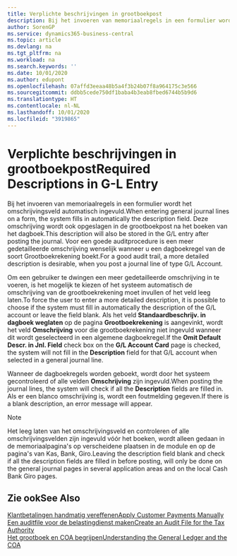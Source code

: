 ```yaml
---
title: Verplichte beschrijvingen in grootboekpost
description: Bij het invoeren van memoriaalregels in een formulier wordt het omschrijvingsveld automatisch ingevuld.
author: SorenGP
ms.service: dynamics365-business-central
ms.topic: article
ms.devlang: na
ms.tgt_pltfrm: na
ms.workload: na
ms.search.keywords: ''
ms.date: 10/01/2020
ms.author: edupont
ms.openlocfilehash: 07affd3eeaa48b5a4f3b24b07f8a964175c3e566
ms.sourcegitcommit: ddbb5cede750df1baba4b3eab8fbed6744b5b9d6
ms.translationtype: HT
ms.contentlocale: nl-NL
ms.lasthandoff: 10/01/2020
ms.locfileid: "3919865"
---
```

# <a name="required-descriptions-in-g-l-entry"></a><span data-ttu-id="12a2f-103">Verplichte beschrijvingen in grootboekpost</span><span class="sxs-lookup"><span data-stu-id="12a2f-103">Required Descriptions in G-L Entry</span></span>

<span data-ttu-id="12a2f-104">Bij het invoeren van memoriaalregels in een formulier wordt het omschrijvingsveld automatisch ingevuld.</span><span class="sxs-lookup"><span data-stu-id="12a2f-104">When entering general journal lines on a form, the system fills in automatically the description field.</span></span> <span data-ttu-id="12a2f-105">Deze omschrijving wordt ook opgeslagen in de grootboekpost na het boeken van het dagboek.</span><span class="sxs-lookup"><span data-stu-id="12a2f-105">This description will also be stored in the G/L entry after posting the journal.</span></span> <span data-ttu-id="12a2f-106">Voor een goede auditprocedure is een meer gedetailleerde omschrijving wenselijk wanneer u een dagboekregel van de soort Grootboekrekening boekt.</span><span class="sxs-lookup"><span data-stu-id="12a2f-106">For a good audit trail, a more detailed description is desirable, when you post a journal line of type G/L Account.</span></span>  

<span data-ttu-id="12a2f-107">Om een gebruiker te dwingen een meer gedetailleerde omschrijving in te voeren, is het mogelijk te kiezen of het systeem automatisch de omschrijving van de grootboekrekening moet invullen of het veld leeg laten.</span><span class="sxs-lookup"><span data-stu-id="12a2f-107">To force the user to enter a more detailed description, it is possible to choose if the system must fill in automatically the description of the G/L account or leave the field blank.</span></span> <span data-ttu-id="12a2f-108">Als het veld **Standaardbeschrijv. in dagboek weglaten** op de pagina **Grootboekrekening** is aangevinkt, wordt het veld **Omschrijving** voor die grootboekrekening niet ingevuld wanneer dit wordt geselecteerd in een algemene dagboekregel.</span><span class="sxs-lookup"><span data-stu-id="12a2f-108">If the **Omit Default Descr. in Jnl. Field** check box on the **G/L Account Card** page is checked, the system will not fill in the **Description** field for that G/L account when selected in a general journal line.</span></span>  

<span data-ttu-id="12a2f-109">Wanneer de dagboekregels worden geboekt, wordt door het systeem gecontroleerd of alle velden **Omschrijving** zijn ingevuld.</span><span class="sxs-lookup"><span data-stu-id="12a2f-109">When posting the journal lines, the system will check if all the **Description** fields are filled in.</span></span> <span data-ttu-id="12a2f-110">Als er een blanco omschrijving is, wordt een foutmelding gegeven.</span><span class="sxs-lookup"><span data-stu-id="12a2f-110">If there is a blank description, an error message will appear.</span></span>  

> [!NOTE]  
> <span data-ttu-id="12a2f-111">Het leeg laten van het omschrijvingsveld en controleren of alle omschrijvingsvelden zijn ingevuld vóór het boeken, wordt alleen gedaan in de memoriaalpagina's op verscheidene plaatsen in de module en op de pagina's van Kas, Bank, Giro.</span><span class="sxs-lookup"><span data-stu-id="12a2f-111">Leaving the description field blank and check if all the description fields are filled in before posting, will only be done on the general journal pages in several application areas and on the local Cash Bank Giro pages.</span></span>  

## <a name="see-also"></a><span data-ttu-id="12a2f-112">Zie ook</span><span class="sxs-lookup"><span data-stu-id="12a2f-112">See Also</span></span>

[<span data-ttu-id="12a2f-113">Klantbetalingen handmatig vereffenen</span><span class="sxs-lookup"><span data-stu-id="12a2f-113">Apply Customer Payments Manually</span></span>](../../receivables-how-apply-sales-transactions-manually.md)  
[<span data-ttu-id="12a2f-114">Een auditfile voor de belastingdienst maken</span><span class="sxs-lookup"><span data-stu-id="12a2f-114">Create an Audit File for the Tax Authority</span></span>](how-to-create-an-audit-file-for-the-tax-authority.md)  
[<span data-ttu-id="12a2f-115">Het grootboek en COA begrijpen</span><span class="sxs-lookup"><span data-stu-id="12a2f-115">Understanding the General Ledger and the COA</span></span>](../../finance-general-ledger.md)  
